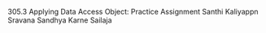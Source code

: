 305.3 Applying Data Access Object: Practice Assignment 
Santhi Kaliyappn
Sravana Sandhya Karne
Sailaja
